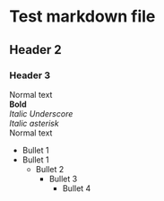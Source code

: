 # Test markdown file  
## Header 2  
### Header 3  
Normal text  
**Bold**  
_Italic Underscore_  
*Italic asterisk*  
Normal text
- Bullet 1
- Bullet 1
  - Bullet 2
    - Bullet 3
      - Bullet 4
